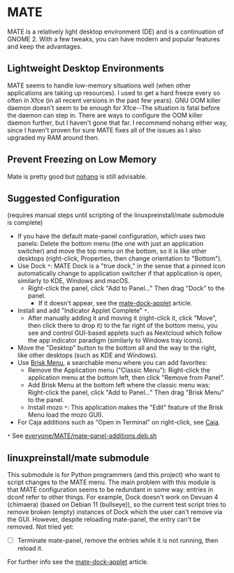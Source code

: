 # MATE

MATE is a relatively light desktop environment (DE) and is a continuation of GNOME 2. With a few tweaks, you can have modern and popular features and keep the advantages.

## Lightweight Desktop Environments
MATE seems to handle low-memory situations well (when other applications are taking up resources). I used to get a hard freeze every so often in Xfce (in all recent versions in the past few years). GNU OOM killer daemon doesn't seem to be enough for Xfce--The situation is fatal before the daemon can step in. There are ways to configure the OOM killer daemon further, but I haven't gone that far. I recommend nohang either way, since I haven't proven for sure MATE fixes all of the issues as I also upgraded my RAM around then.

## Prevent Freezing on Low Memory
Mate is pretty good but [nohang](../nohang.md) is still advisable.


## Suggested Configuration
(requires manual steps until scripting of the linuxpreinstall/mate submodule is complete)
- If you have the default mate-panel configuration, which uses two panels: Delete the bottom menu (the one with just an application switcher) and move the top menu on the bottom, so it is like other desktops (right-click, Properties, then change orientation to "Bottom").
- Use Dock `*`: MATE Dock is a "true dock," in the sense that a pinned icon automatically change to application switcher if that application is open, similarly to KDE, Windows and macOS.
  - Right-click the panel, click "Add to Panel..." Then drag "Dock" to the panel.
    - If it doesn't appear, see the [mate-dock-applet](../devuan/mate-dock-applet.md) article.
- Install and add "Indicator Applet Complete" `*`.
  - After manually adding it and moving it (right-click it, click "Move", then click there to drop it) to the far right of the bottom menu, you see and control GUI-based applets such as Nextcloud which follow the app indicator paradigm (similarly to Windows tray icons).
- Move the "Desktop" button to the bottom all and the way to the right, like other desktops (such as KDE and Windows).
- Use [Brisk Menu](brisk-menu.md), a searchable menu where you can add favorites:
  - Remove the Application menu ("Classic Menu"): Right-click the application menu at the bottom left, then click "Remove from Panel".
  - Add Brisk Menu at the bottom left where the classic menu was: Right-click the panel, click "Add to Panel..." Then drag "Brisk Menu" to the panel.
  - Install mozo `*`: This application makes the "Edit" feature of the Brisk Menu load the mozo GUI).
- For Caja additions such as "Open in Terminal" on right-click, see [Caja](caja.md).

`*` See [everyone/MATE/mate-panel-additions.deb.sh](../../everyone/MATE/mate-panel-additions.deb.sh)


## linuxpreinstall/mate submodule
This submodule is for Python programmers (and this project) who want to script changes to the MATE menu.
The main problem with this module is that MATE configuration seems to be redundant in some way: entries in dconf refer to other things.
For example, Dock doesn't work on Devuan 4 (chimaera) (based on Debian 11 (bullseye)), so the current test script tries to remove broken (empty) instances of Dock which the user can't remove via the GUI. However, despite reloading mate-panel, the entry can't be removed. Not tried yet:
- [ ] Terminate mate-panel, remove the entries while it is not running, then reload it.

For further info see the [mate-dock-applet](../devuan/mate-dock-applet.md) article.
